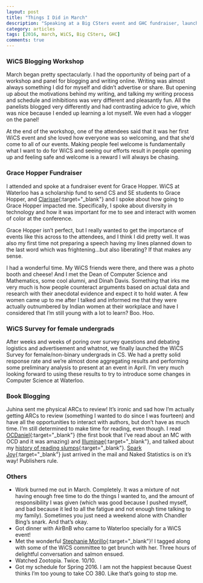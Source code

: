 ```yaml
---
layout: post
title: "Things I Did in March"
description: "Speaking at a Big CSters event and GHC fundraiser, launching a WiCS survey for female undergrads, and book blogging."
category: articles
tags: [2016, march, WiCS, Big CSters, GHC]
comments: true
---
```


### WiCS Blogging Workshop

March began pretty spectacularly. I had the opportunity of being part of a workshop and panel for blogging and writing online. Writing was almost always something I did for myself and didn’t advertise or share. But opening up about the motivations behind my writing, and talking my writing process and schedule and inhibitions was very different and pleasantly fun. All the panelists blogged very differently and had contrasting advice to give, which was nice because I ended up learning a lot myself. We even had a vlogger on the panel! 

At the end of the workshop, one of the attendees said that it was her first WiCS event and she loved how everyone was so welcoming, and that she’d come to all of our events. Making people feel welcome is fundamentally what I want to do for WiCS and seeing our efforts result in people opening up and feeling safe and welcome is a reward I will always be chasing.

### Grace Hopper Fundraiser

I attended and spoke at a fundraiser event for Grace Hopper. WiCS at Waterloo has a scholarship fund to send CS and SE students to Grace Hopper, and [Clarisse](https://twitter.com/claryschneider){:target="_blank"} and I spoke about how going to Grace Hopper impacted me. Specifically, I spoke about diversity in technology and how it was important for me to see and interact with women of color at the conference.

Grace Hopper isn’t perfect, but I really wanted to get the importance of events like this across to the attendees, and I think I did pretty well. It was also my first time not preparing a speech having my lines planned down to the last word which was frightening…but also liberating? If that makes any sense. 

I had a wonderful time. My WiCS friends were there, and there was a photo booth and cheese! And I met the Dean of Computer Science and Mathematics, some cool alumni, and Dinah Davis. Something that irks me very much is how people counteract arguments based on actual data and research with their anecdotal evidence and expect it to hold water. A few women came up to me after I talked and informed me that they were actually outnumbered by Indian women at their workplace and have I considered that I’m still young with a lot to learn? Boo. Hoo.

### WiCS Survey for female undergrads

After weeks and weeks of poring over survey questions and debating logistics and advertisement and whatnot, we finally launched the WiCS Survey for female/non-binary undergrads in CS. We had a pretty solid response rate and we’re almost done aggregating results and performing some preliminary analysis to present at an event in April. I’m very much looking forward to using these results to try to introduce some changes in Computer Science at Waterloo.

### Book Blogging

Juhina sent me physical ARCs to review! It’s ironic and sad how I’m actually getting ARCs to review (something I wanted to do since I was fourteen) and have all the opportunities to interact with authors, but don’t have as much time. I’m still determined to make time for reading, even though. I read [OCDaniel](https://www.goodreads.com/book/show/25691836-ocdaniel){:target="_blank"} (the first book that I’ve read about an MC with OCD and it was amazing) and [Illuminae](http://majibookshelf.blogspot.ca/2016/03/sister-blog-recommendation-challenge.html){:target="_blank"}, and talked about my [history of reading slumps](http://majibookshelf.blogspot.ca/2016/03/discussion-post-slumps.html){:target="_blank"}. [Spark Joy](https://www.goodreads.com/book/show/25614984-spark-joy){:target="_blank"} just arrived in the mail and Naked Statistics is on it’s way! Publishers rule.

### Others

* Work burned me out in March. Completely. It was a mixture of not having enough free time to do the things I wanted to, and the amount of responsibility I was given (which was good because I pushed myself, and bad because it led to all the fatigue and not enough time talking to my family). Sometimes you just need a weekend alone with Chandler Bing’s snark. And that’s okay.
* Got dinner with AirBnB who came to Waterloo specially for a WiCS event!
* Met the wonderful [Stephanie Morillo](https://twitter.com/radiomorillo?lang=en){:target="_blank"}! I tagged along with some of the WiCS committee to get brunch with her. Three hours of delightful conversation and salmon ensued.
* Watched Zootopia. Twice. 10/10.
* Got my schedule for Spring 2016. I am not the happiest because Quest thinks I’m too young to take CO 380. Like that’s going to stop me.

